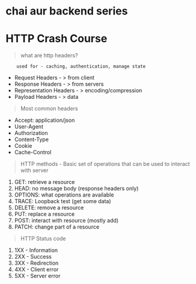# chai aur backend series

# HTTP Crash Course

> what are http headers?

```it just metadata - key-value sent along with request & response.
    used for - caching, authentication, manage state
```

- Request Headers - > from client
- Response Headers - > from servers
- Representation Headers - > encoding/compression
- Payload Headers - > data

> Most common headers

- Accept: application/json
- User-Agent
- Authorization
- Content-Type
- Cookie
- Cache-Control

> HTTP methods - Basic set of operations that can be used to interact with server

1. GET: retrieve a resource
2. HEAD: no message body (response headers only)
3. OPTIONS: what operations are available
4. TRACE: Loopback test (get some data)
5. DELETE: remove a resource
6. PUT: replace a resource
7. POST: interact with resource (mostly add)
8. PATCH: change part of a resource

> HTTP Status code

1. 1XX - Information
2. 2XX - Success
3. 3XX - Redirection
4. 4XX - Client error
5. 5XX - Server error
